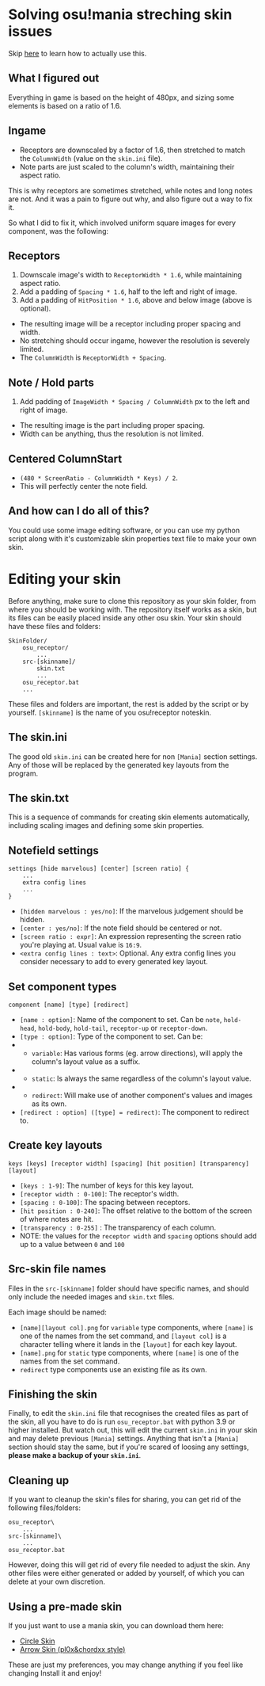 # Solving osu!mania streching skin issues
Skip [here](#skip) to learn how to actually use this.

## What I figured out
Everything in game is based on the height of 480px, and sizing some elements is based on a ratio of 1.6.

## Ingame
- Receptors are downscaled by a factor of 1.6, then stretched to match the `ColumnWidth` (value on the `skin.ini` file).
- Note parts are just scaled to the column's width, maintaining their aspect ratio.

This is why receptors are sometimes stretched, while notes and long notes are not.
And it was a pain to figure out why, and also figure out a way to fix it.

So what I did to fix it, which involved uniform square images for every component, was the following:

## Receptors
1. Downscale image's width to `ReceptorWidth * 1.6`, while maintaining aspect ratio.
2. Add a padding of `Spacing * 1.6`, half to the left and right of image.
3. Add a padding of `HitPosition * 1.6`, above and below image (above is optional).
- The resulting image will be a receptor including proper spacing and width.
- No stretching should occur ingame, however the resolution is severely limited.
- The `ColumnWidth` is `ReceptorWidth + Spacing`.

## Note / Hold parts
1. Add padding of `ImageWidth * Spacing / ColumnWidth` px to the left and right of image.
- The resulting image is the part including proper spacing.
- Width can be anything, thus the resolution is not limited.

## Centered ColumnStart
- `(480 * ScreenRatio - ColumnWidth * Keys) / 2`.
- This will perfectly center the note field.

## And how can I do all of this?
You could use some image editing software, or you can use my python script along with it's customizable skin properties text file to make your own skin.

# <a id="skip"></a> Editing your skin
Before anything, make sure to clone this repository as your skin folder, from where you should be working with.
The repository itself works as a skin, but its files can be easily placed inside any other osu skin.
Your skin should have these files and folders:
```
SkinFolder/
    osu_receptor/
        ...
    src-[skinname]/
        skin.txt
        ...
    osu_receptor.bat
    ...
```
These files and folders are important, the rest is added by the script or by yourself.
`[skinname]` is the name of you osu!receptor noteskin.

## The skin.ini
The good old `skin.ini` can be created here for non `[Mania]` section settings. Any of those will be replaced by the generated key layouts from the program.

## The skin.txt
This is a sequence of commands for creating skin elements automatically, including scaling images and defining some skin properties.

## Notefield settings
```
settings [hide marvelous] [center] [screen ratio] {
    ...
    extra config lines
    ...
}
```
- `[hidden marvelous : yes/no]`: If the marvelous judgement should be hidden.
- `[center : yes/no]`: If the note field should be centered or not.
- `[screen ratio : expr]`: An expression representing the screen ratio you're playing at. Usual value is `16:9`.
- `<extra config lines : text>`: Optional. Any extra config lines you consider necessary to add to every generated key layout.

## Set component types
`component [name] [type] [redirect]`
- `[name : option]`: Name of the component to set. Can be `note`, `hold-head`, `hold-body`, `hold-tail`, `receptor-up` or `receptor-down`.
- `[type : option]`: Type of the component to set. Can be:
- - `variable`: Has various forms (eg. arrow directions), will apply the column's layout value as a suffix.
- - `static`: Is always the same regardless of the column's layout value.
- - `redirect`: Will make use of another component's values and images as its own.
- `[redirect : option] ([type] = redirect)`: The component to redirect to.

## Create key layouts
`keys [keys] [receptor width] [spacing] [hit position] [transparency] [layout]`
- `[keys : 1-9]`: The number of keys for this key layout.
- `[receptor width : 0-100]`: The receptor's width.
- `[spacing : 0-100]`: The spacing between receptors.
- `[hit position : 0-240]`: The offset relative to the bottom of the screen of where notes are hit.
- `[transparency : 0-255]` : The transparency of each column.
- NOTE: the values for the `receptor width` and `spacing` options should add up to a value between `0` and `100`

## Src-skin file names
Files in the `src-[skinname]` folder should have specific names, and should only include the needed images and `skin.txt` files.

Each image should be named:
- `[name][layout col].png` for `variable` type components, where `[name]` is one of the names from the set command, and `[layout col]` is a character telling where it lands in the `[layout]` for each key layout.
- `[name].png` for `static` type components, where `[name]` is one of the names from the set command.
- `redirect` type components use an existing file as its own.

## Finishing the skin
Finally, to edit the `skin.ini` file that recognises the created files as part of the skin, all you have to do is run `osu_receptor.bat` with python 3.9 or higher installed. But watch out, this will edit the current `skin.ini` in your skin and may delete previous `[Mania]` settings. Anything that isn't a `[Mania]` section should stay the same, but if you're scared of loosing any settings, <b>please make a backup of your `skin.ini`</b>.

## Cleaning up
If you want to cleanup the skin's files for sharing, you can get rid of the following files/folders:
```
osu_receptor\
    ...
src-[skinname]\
    ...
osu_receptor.bat
```
However, doing this will get rid of every file needed to adjust the skin.
Any other files were either generated or added by yourself, of which you can delete at your own discretion.

## <a id="downloads"></a> Using a pre-made skin
If you just want to use a mania skin, you can download them here:
- [Circle Skin](https://github.com/AntiMach/osu-receptor/releases/tag/circles)
- [Arrow Skin (pl0x&chordxx style)](https://github.com/AntiMach/osu-receptor/releases/tag/arrows)

These are just my preferences, you may change anything if you feel like changing
Install it and enjoy!